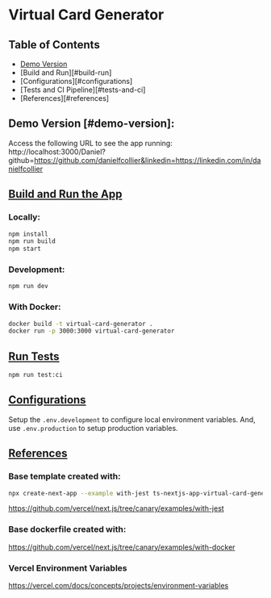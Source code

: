 # Virtual Card Generator

## Table of Contents

- [Demo Version](#demo-version)
- [Build and Run][#build-run]
- [Configurations][#configurations]
- [Tests and CI Pipeline][#tests-and-ci]
- [References][#references]

## Demo Version [#demo-version]:

Access the following URL to see the app running:
http://localhost:3000/Daniel?github=https://github.com/danielfcollier&linkedin=https://linkedin.com/in/danielfcollier

## [Build and Run the App](#build-run)

### Locally:

```bash
npm install
npm run build
npm start
```

### Development:

```bash
npm run dev
```

### With Docker:

```bash
docker build -t virtual-card-generator .
docker run -p 3000:3000 virtual-card-generator
```

## [Run Tests](#tests-and-ci)

```bash
npm run test:ci
```

## [Configurations](#configurations)

Setup the `.env.development` to configure local environment variables. And, use `.env.production` to setup production variables.

## [References](#references)

### Base template created with:

```bash
npx create-next-app --example with-jest ts-nextjs-app-virtual-card-generator
```

https://github.com/vercel/next.js/tree/canary/examples/with-jest

### Base dockerfile created with:

https://github.com/vercel/next.js/tree/canary/examples/with-docker


### Vercel Environment Variables

https://vercel.com/docs/concepts/projects/environment-variables